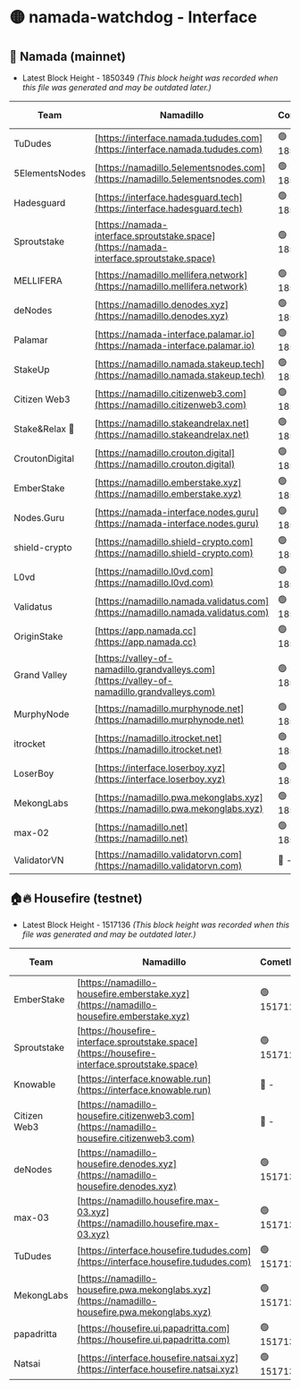 # 🟡 namada-watchdog - Interface

## 🚀 Namada (mainnet)
- Latest Block Height - 1850349 *(This block height was recorded when this file was generated and may be outdated later.)*

| Team | Namadillo | CometBFT | Indexer | MASP Indexer |
|-|-|-|-|-|
| TuDudes | [https://interface.namada.tududes.com](https://interface.namada.tududes.com) | 🟢 1850326 | 🟢 1850325 | 🟢 1850325 |
| 5ElementsNodes | [https://namadillo.5elementsnodes.com](https://namadillo.5elementsnodes.com) | 🟢 1850326 | 🟢 1850326 | 🟢 1850326 |
| Hadesguard | [https://interface.hadesguard.tech](https://interface.hadesguard.tech) | 🟢 1850327 | 🟢 1850327 | 🟢 1850326 |
| Sproutstake | [https://namada-interface.sproutstake.space](https://namada-interface.sproutstake.space) | 🟢 1850328 | 🟢 1850328 | 🟢 1850328 |
| MELLIFERA | [https://namadillo.mellifera.network](https://namadillo.mellifera.network) | 🟢 1850329 | 🟢 1850329 | 🟢 1850329 |
| deNodes | [https://namadillo.denodes.xyz](https://namadillo.denodes.xyz) | 🟢 1850330 | 🟢 1850330 | 🟢 1850330 |
| Palamar | [https://namada-interface.palamar.io](https://namada-interface.palamar.io) | 🟢 1850331 | 🟢 1850331 | 🟢 1850331 |
| StakeUp | [https://namadillo.namada.stakeup.tech](https://namadillo.namada.stakeup.tech) | 🟢 1850332 | 🟢 1850332 | 🟢 1850332 |
| Citizen Web3 | [https://namadillo.citizenweb3.com](https://namadillo.citizenweb3.com) | 🟢 1850333 | 🔴 - | 🔴 - |
| Stake&Relax 🦥 | [https://namadillo.stakeandrelax.net](https://namadillo.stakeandrelax.net) | 🟢 1850338 | 🟢 1850338 | 🟢 1850337 |
| CroutonDigital | [https://namadillo.crouton.digital](https://namadillo.crouton.digital) | 🟢 1850339 | 🔴 1338918 | 🟢 1850339 |
| EmberStake | [https://namadillo.emberstake.xyz](https://namadillo.emberstake.xyz) | 🟢 1850339 | 🟢 1850339 | 🟢 1850339 |
| Nodes.Guru | [https://namada-interface.nodes.guru](https://namada-interface.nodes.guru) | 🟢 1850340 | 🟢 1850340 | 🟢 1850340 |
| shield-crypto | [https://namadillo.shield-crypto.com](https://namadillo.shield-crypto.com) | 🟢 1850341 | 🟢 1850340 | 🟢 1850341 |
| L0vd | [https://namadillo.l0vd.com](https://namadillo.l0vd.com) | 🟢 1850342 | 🟢 1850342 | 🟢 1850342 |
| Validatus | [https://namadillo.namada.validatus.com](https://namadillo.namada.validatus.com) | 🟢 1850343 | 🟢 1850343 | 🔴 - |
| OriginStake | [https://app.namada.cc](https://app.namada.cc) | 🟢 1850346 | 🟢 1850345 | 🟢 1850345 |
| Grand Valley | [https://valley-of-namadillo.grandvalleys.com](https://valley-of-namadillo.grandvalleys.com) | 🟢 1850346 | 🟢 1850346 | 🟢 1850346 |
| MurphyNode | [https://namadillo.murphynode.net](https://namadillo.murphynode.net) | 🟢 1850347 | 🟢 1850347 | 🔴 - |
| itrocket | [https://namadillo.itrocket.net](https://namadillo.itrocket.net) | 🟢 1850347 | 🟢 1850347 | 🟢 1850348 |
| LoserBoy | [https://interface.loserboy.xyz](https://interface.loserboy.xyz) | 🟢 1850348 | 🟢 1850348 | 🔴 - |
| MekongLabs | [https://namadillo.pwa.mekonglabs.xyz](https://namadillo.pwa.mekonglabs.xyz) | 🟢 1850349 | 🟢 1850348 | 🟢 1850348 |
| max-02 | [https://namadillo.net](https://namadillo.net) | 🟢 1850349 | 🟢 1850349 | 🟢 1850348 |
| ValidatorVN | [https://namadillo.validatorvn.com](https://namadillo.validatorvn.com) | 🔴 - | 🔴 - | 🔴 - |

## 🏠🔥 Housefire (testnet)
- Latest Block Height - 1517136 *(This block height was recorded when this file was generated and may be outdated later.)*

| Team | Namadillo | CometBFT | Indexer | MASP Indexer |
|-|-|-|-|-|
| EmberStake | [https://namadillo-housefire.emberstake.xyz](https://namadillo-housefire.emberstake.xyz) | 🟢 1517128 | 🟢 1517128 | 🟢 1517128 |
| Sproutstake | [https://housefire-interface.sproutstake.space](https://housefire-interface.sproutstake.space) | 🟢 1517129 | 🟢 1517129 | 🟢 1517129 |
| Knowable | [https://interface.knowable.run](https://interface.knowable.run) | 🔴 - | 🔴 - | 🔴 - |
| Citizen Web3 | [https://namadillo-housefire.citizenweb3.com](https://namadillo-housefire.citizenweb3.com) | 🔴 - | 🔴 - | 🔴 - |
| deNodes | [https://namadillo-housefire.denodes.xyz](https://namadillo-housefire.denodes.xyz) | 🟢 1517133 | 🟢 1517133 | 🟢 1517133 |
| max-03 | [https://namadillo.housefire.max-03.xyz](https://namadillo.housefire.max-03.xyz) | 🟢 1517134 | 🟡 1516864 | 🟢 1517134 |
| TuDudes | [https://interface.housefire.tududes.com](https://interface.housefire.tududes.com) | 🟢 1517135 | 🟢 1517134 | 🟢 1517135 |
| MekongLabs | [https://namadillo-housefire.pwa.mekonglabs.xyz](https://namadillo-housefire.pwa.mekonglabs.xyz) | 🟢 1517135 | 🟢 1517135 | 🟢 1517135 |
| papadritta | [https://housefire.ui.papadritta.com](https://housefire.ui.papadritta.com) | 🟢 1517136 | 🟢 1517135 | 🟢 1517136 |
| Natsai | [https://interface.housefire.natsai.xyz](https://interface.housefire.natsai.xyz) | 🟢 1517136 | 🟢 1517136 | 🟢 1517136 |

